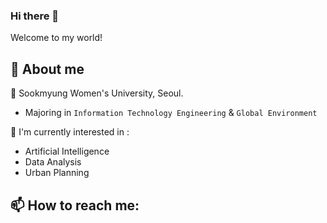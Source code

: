 ### Hi there 👋
Welcome to my world!

## 📍 About me
🏫 Sookmyung Women's University, Seoul.
  - Majoring in `Information Technology Engineering` & `Global Environment`
    
🚀 I'm currently interested in :
  - Artificial Intelligence
  - Data Analysis
  - Urban Planning

## 📫 How to reach me:

<!--
**dankim-dev/dankim-dev** is a ✨ _special_ ✨ repository because its `README.md` (this file) appears on your GitHub profile.

Here are some ideas to get you started:

- 🔭 I’m currently working on ...
- 🌱 I’m currently learning ...
- 👯 I’m looking to collaborate on ...
- 🤔 I’m looking for help with ...
- 💬 Ask me about ...
- 📫 How to reach me: ...
- 😄 Pronouns: ...
- ⚡ Fun fact: ...
-->
